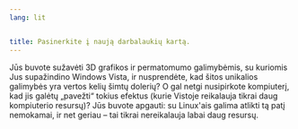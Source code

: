 ```yaml
---
lang: lit


title: Pasinerkite į naują darbalaukių kartą.
---
```


Jūs buvote sužavėti 3D grafikos ir permatomumo galimybėmis, su kuriomis Jus supažindino Windows Vista, ir nusprendėte, kad šitos unikalios galimybės yra vertos kelių šimtų dolerių? O gal netgi nusipirkote kompiuterį, kad jis galėtų „pavežti“ tokius efektus (kurie Vistoje reikalauja tikrai daug kompiuterio resursų)? Jūs buvote apgauti: su Linux'ais galima atlikti tą patį nemokamai, ir net geriau – tai tikrai nereikalauja labai daug resursų.

<? all_video_ids_from_file ();?>




